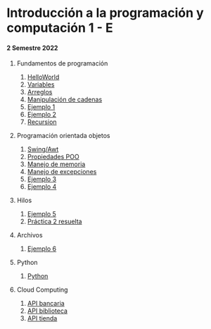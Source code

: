 # Introducción a la programación y computación 1 - E
#### 2 Semestre 2022

1. Fundamentos de programación
   1. [HelloWorld](./unidadDos/HelloWorld.java)
   2. [Variables](./unidadDos/Variable.java)
   4. [Arreglos](./unidadDos/Arreglo.java)
   5. [Manipulación de cadenas](./unidadDos/Cadena.java)
   6. [Ejemplo 1](./unidadDos/ejemplo/sesionDos/DecimalABinario.java)
   7. [Ejemplo 2](./unidadDos/ejemplo/sesionDos/DerivarPolinomio.java)
   8. [Recursion](./unidadDos/Recursion.java)

2. Programación orientada objetos
   1. [Swing/Awt](./unidadTres/sesionCuatro/objetos/)
   2. [Propiedades POO](./unidadTres/sesionCinco/pooproperties/)
   3. [Manejo de memoria](./unidadTres/sesionSeis/memorymanagment/)
   4. [Manejo de excepciones](./unidadTres/sesionSeis/exceptionhandling/)
   5. [Ejemplo 3](./unidadTres/sesionSeis/asignacion/)
   6. [Ejemplo 4](./unidadTres/sesionSiete/inventario/)

3. Hilos
   1. [Ejemplo 5](./unidadSeis/carrera/)  
   2. [Práctica 2 resuelta](./unidadSeis/practicaDos/)

4. Archivos
   1. [Ejemplo 6](./unidadCinco/archivo)  

5. Python
   1. [Python](./unidadSiete/sesionDiez)  

6. Cloud Computing  
   1. [API bancaria](./unidadSiete/sesionOnce/api_banco/)
   2. [API biblioteca](./unidadSiete/sesionDoce/api_biblioteca/)
   3. [API tienda](./unidadSiete/sesionDoce/api_tienda/)
